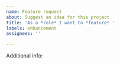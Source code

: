 ```yaml
---
name: Feature request
about: Suggest an idea for this project
title: 'As a *role* I want to *feature* '
labels: enhancement
assignees: ''

---
```


Additional info:

